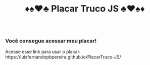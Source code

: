 <h1 align="center">♦♠♥♣ Placar Truco JS ♣♥♠♦</h1>

<br><br>

<h3>Você consegue acessar meu placar!</h3>
Acesse esse link para usar o placar: https://luisfernandopbpereira.github.io/PlacarTruco-JS/
